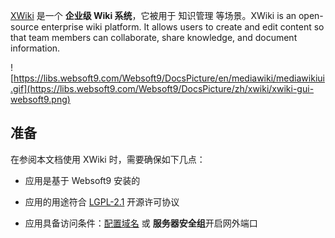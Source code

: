[XWiki](https://www.xwiki.org/) 是一个 **企业级 Wiki 系统**，它被用于 知识管理  等场景。XWiki is an open-source enterprise wiki platform. It allows users to create and edit content so that team members can collaborate, share knowledge, and document information.


![https://libs.websoft9.com/Websoft9/DocsPicture/en/mediawiki/mediawikiui.gif](https://libs.websoft9.com/Websoft9/DocsPicture/zh/xwiki/xwiki-gui-websoft9.png)


## 准备

在参阅本文档使用 XWiki 时，需要确保如下几点：

- 应用是基于 Websoft9 安装的

- 应用的用途符合 [LGPL-2.1](https://opensource.org/licenses/LGPL-2.1) 开源许可协议

- 应用具备访问条件：[配置域名](./guide/appsetdomain) 或 **服务器安全组**开启网外端口